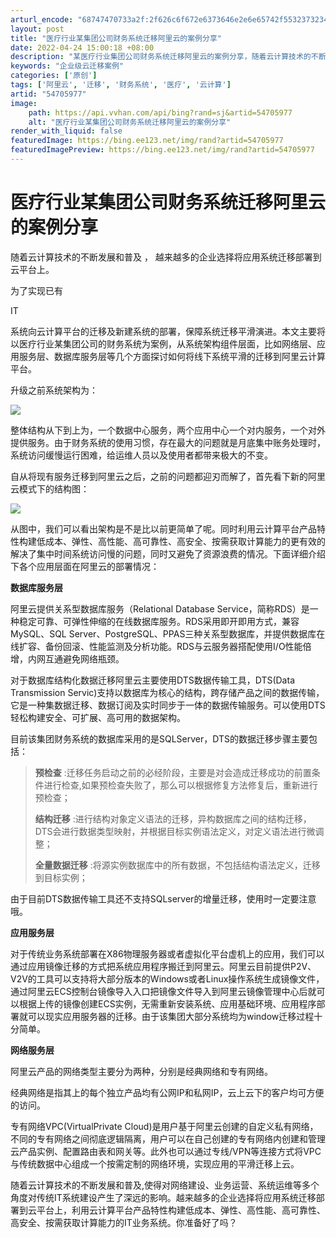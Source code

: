 ```yaml
---
arturl_encode: "68747470733a2f:2f626c6f672e6373646e2e6e65742f55323732343633353930:2f61727469636c652f64657461696c732f3534373035393737"
layout: post
title: "医疗行业某集团公司财务系统迁移阿里云的案例分享"
date: 2022-04-24 15:00:18 +08:00
description: "某医疗行业集团公司财务系统迁移阿里云的案例分享，随着云计算技术的不断发展和普及，越来越多的企业选择将"
keywords: "企业级云迁移案例"
categories: ['原创']
tags: ['阿里云', '迁移', '财务系统', '医疗', '云计算']
artid: "54705977"
image:
    path: https://api.vvhan.com/api/bing?rand=sj&artid=54705977
    alt: "医疗行业某集团公司财务系统迁移阿里云的案例分享"
render_with_liquid: false
featuredImage: https://bing.ee123.net/img/rand?artid=54705977
featuredImagePreview: https://bing.ee123.net/img/rand?artid=54705977
---
```


# 医疗行业某集团公司财务系统迁移阿里云的案例分享

随着云计算技术的不断发展和普及
，
越来越多的企业选择将应用系统迁移部署到云平台上。

为了实现已有

IT

系统向云计算平台的迁移及新建系统的部署，保障系统迁移平滑演进。本文主要将以医疗行业某集团公司的财务系统为案例，从系统架构组件层面，比如网络层、应用服务层、数据库服务层等几个方面探讨如何将线下系统平滑的迁移到阿里云计算平台。

升级之前系统架构为：

![](https://img-blog.csdn.net/20170124100405610?watermark/2/text/aHR0cDovL2Jsb2cuY3Nkbi5uZXQvVTI3MjQ2MzU5MA==/font/5a6L5L2T/fontsize/400/fill/I0JBQkFCMA==/dissolve/70/gravity/Center)

整体结构从下到上为，一个数据中心服务，两个应用中心一个对内服务，一个对外提供服务。由于财务系统的使用习惯，存在最大的问题就是月底集中账务处理时，系统访问缓慢运行困难，给运维人员以及使用者都带来极大的不变。

自从将现有服务迁移到阿里云之后，之前的问题都迎刃而解了，首先看下新的阿里云模式下的结构图：

![](https://img-blog.csdn.net/20170124100424188?watermark/2/text/aHR0cDovL2Jsb2cuY3Nkbi5uZXQvVTI3MjQ2MzU5MA==/font/5a6L5L2T/fontsize/400/fill/I0JBQkFCMA==/dissolve/70/gravity/Center)

从图中，我们可以看出架构是不是比以前更简单了呢。同时利用云计算平台产品特性构建低成本、弹性、高性能、高可靠性、高安全、按需获取计算能力的更有效的解决了集中时间系统访问慢的问题，同时又避免了资源浪费的情况。下面详细介绍下各个应用层面在阿里云的部署情况：

**数据库服务层**

阿里云提供关系型数据库服务（Relational Database Service，简称RDS）是一种稳定可靠、可弹性伸缩的在线数据库服务。RDS采用即开即用方式，兼容MySQL、SQL Server、PostgreSQL、PPAS三种关系型数据库，并提供数据库在线扩容、备份回滚、性能监测及分析功能。RDS与云服务器搭配使用I/O性能倍增，内网互通避免网络瓶颈。

对于数据库结构化数据迁移阿里云主要使用DTS数据传输工具，DTS(Data Transmission Servic)支持以数据库为核心的结构，跨存储产品之间的数据传输，它是一种集数据迁移、数据订阅及实时同步于一体的数据传输服务。可以使用DTS轻松构建安全、可扩展、高可用的数据架构。

目前该集团财务系统的数据库采用的是SQLServer，DTS的数据迁移步骤主要包括：

> **预检查**
> :迁移任务启动之前的必经阶段，主要是对会造成迁移成功的前置条件进行检查,如果预检查失败了，那么可以根据修复方法修复后，重新进行预检查；
>
> **结构迁移**
> :进行结构对象定义语法的迁移，异构数据库之间的结构迁移，DTS会进行数据类型映射，并根据目标实例语法定义，对定义语法进行微调整；
>
> **全量数据迁移**
> :将源实例数据库中的所有数据，不包括结构语法定义，迁移到目标实例；

由于目前DTS数据传输工具还不支持SQLserver的增量迁移，使用时一定要注意哦。

**应用服务层**

对于传统业务系统部署在X86物理服务器或者虚拟化平台虚机上的应用，我们可以通过应用镜像迁移的方式把系统应用程序搬迁到阿里云。阿里云目前提供P2V、V2V的工具可以支持将大部分版本的Windows或者Linux操作系统生成镜像文件，通过阿里云ECS控制台镜像导入入口把镜像文件导入到阿里云镜像管理中心后就可以根据上传的镜像创建ECS实例，无需重新安装系统、应用基础环境、应用程序部署就可以现实应用服务器的迁移。由于该集团大部分系统均为window迁移过程十分简单。

**网络服务层**

阿里云产品的网络类型主要分为两种，分别是经典网络和专有网络。

经典网络是指其上的每个独立产品均有公网IP和私网IP，云上云下的客户均可方便的访问。

专有网络VPC(VirtualPrivate Cloud)是用户基于阿里云创建的自定义私有网络，不同的专有网络之间彻底逻辑隔离，用户可以在自己创建的专有网络内创建和管理云产品实例、配置路由表和网关等。此外也可以通过专线/VPN等连接方式将VPC与传统数据中心组成一个按需定制的网络环境，实现应用的平滑迁移上云。

随着云计算技术的不断发展和普及,使得对网络建设、业务运营、系统运维等多个角度对传统IT系统建设产生了深远的影响。越来越多的企业选择将应用系统迁移部署到云平台上，利用云计算平台产品特性构建低成本、弹性、高性能、高可靠性、高安全、按需获取计算能力的IT业务系统。你准备好了吗？